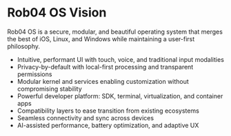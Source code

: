 # Rob04 OS Vision

Rob04 OS is a secure, modular, and beautiful operating system that merges the best of iOS, Linux, and Windows while maintaining a user-first philosophy.

- Intuitive, performant UI with touch, voice, and traditional input modalities
- Privacy-by-default with local-first processing and transparent permissions
- Modular kernel and services enabling customization without compromising stability
- Powerful developer platform: SDK, terminal, virtualization, and container apps
- Compatibility layers to ease transition from existing ecosystems
- Seamless connectivity and sync across devices
- AI-assisted performance, battery optimization, and adaptive UX